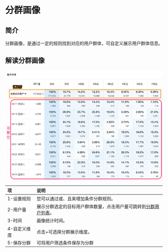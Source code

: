 # 分群画像

## 简介

分群画像，是通过一定的规则找到对应的用户群体，可自定义展示用户群体信息。

## 解读分群画像

![&#x5206;&#x7FA4;&#x753B;&#x50CF;](../../.gitbook/assets/image%20%2892%29.png)

| 项 | 说明 |
| :--- | :--- |
| 1-设置规则 | 您可以通过或、且来增加条件分群规则。 |
| 2-用户量 | 展示分群选定的目标用户群体数量，点击用户量可跳转到[分群用户列表](segmentations-list.md)。 |
| 3-时间 | 画像统计时间。 |
| 4-自定义维度 | 点击+可选择分群展示维度。 |
| 5-保存分群 | 可将用户筛选条件保存为分群 |

